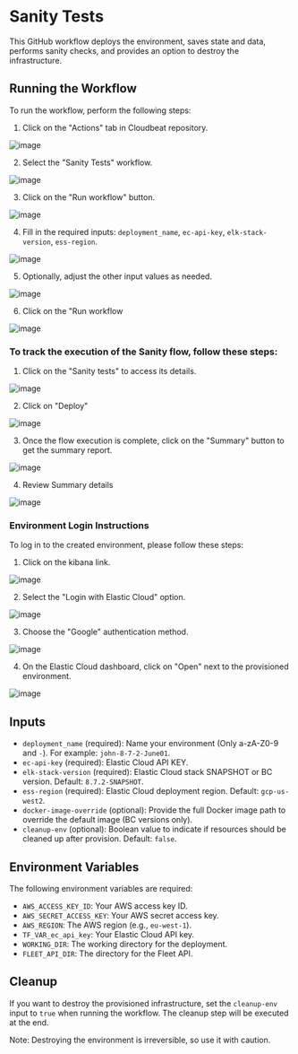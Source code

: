 # Sanity Tests

This GitHub workflow deploys the environment, saves state and data, performs sanity checks, and provides an option to destroy the infrastructure.

## Running the Workflow

To run the workflow, perform the following steps:

1. Click on the "Actions" tab in Cloudbeat repository.

![image](https://github.com/elastic/cloudbeat/assets/99176494/2686668f-7be6-4b55-a37b-e37426c1a0e1)

2. Select the "Sanity Tests" workflow.

![image](https://github.com/elastic/cloudbeat/assets/99176494/f2e8ce8f-11f5-483d-b067-b24db3f58114)

3. Click on the "Run workflow" button.

![image](https://github.com/elastic/cloudbeat/assets/99176494/115fdd53-cff7-406a-bc3d-d65d5199389f)

4. Fill in the required inputs: `deployment_name`, `ec-api-key`, `elk-stack-version`, `ess-region`.

![image](https://github.com/elastic/cloudbeat/assets/99176494/06d8144d-13cc-4e13-92fc-19f52ce8206b)

5. Optionally, adjust the other input values as needed.

![image](https://github.com/elastic/cloudbeat/assets/99176494/bac5004d-7cbc-4a34-8127-3acd11acc90e)

6. Click on the "Run workflow

![image](https://github.com/elastic/cloudbeat/assets/99176494/5e5131ba-264e-4444-8879-aa612d5de778)


### To track the execution of the Sanity flow, follow these steps:

1. Click on the "Sanity tests" to access its details.

![image](https://github.com/elastic/cloudbeat/assets/99176494/abe8182d-4229-41bd-8604-ed5202d23574)


2. Click on "Deploy"

![image](https://github.com/elastic/cloudbeat/assets/99176494/230743cf-02ff-40cb-9069-d747b460824c)

3. Once the flow execution is complete, click on the "Summary" button to get the summary report.

![image](https://github.com/elastic/cloudbeat/assets/99176494/7751d919-1605-4d07-9cfd-c98336051e3d)

4. Review Summary details

![image](https://github.com/elastic/cloudbeat/assets/99176494/1b41fba0-0ee5-4d37-b2f8-cdd6f632eadc)

### Environment Login Instructions

To log in to the created environment, please follow these steps:

1. Click on the kibana link.

![image](https://github.com/elastic/cloudbeat/assets/99176494/500351cf-6029-4bd5-bc6f-e6e046fbb73d)

2. Select the "Login with Elastic Cloud" option.

![image](https://github.com/elastic/cloudbeat/assets/99176494/c3c1521e-e997-43ce-af76-b00aa0fa353a)

3. Choose the "Google" authentication method.

![image](https://github.com/elastic/cloudbeat/assets/99176494/f5209ed8-3bd7-420e-a3d1-cffb4c3711c9)

4. On the Elastic Cloud dashboard, click on "Open" next to the provisioned environment.

![image](https://github.com/elastic/cloudbeat/assets/99176494/b2bcf5f3-d463-4d2c-8073-8ef9183c9ada)


## Inputs

- `deployment_name` (required): Name your environment (Only a-zA-Z0-9 and `-`). For example: `john-8-7-2-June01`.
- `ec-api-key` (required): Elastic Cloud API KEY.
- `elk-stack-version` (required): Elastic Cloud stack SNAPSHOT or BC version. Default: `8.7.2-SNAPSHOT`.
- `ess-region` (required): Elastic Cloud deployment region. Default: `gcp-us-west2`.
- `docker-image-override` (optional): Provide the full Docker image path to override the default image (BC versions only).
- `cleanup-env` (optional): Boolean value to indicate if resources should be cleaned up after provision. Default: `false`.

## Environment Variables

The following environment variables are required:

- `AWS_ACCESS_KEY_ID`: Your AWS access key ID.
- `AWS_SECRET_ACCESS_KEY`: Your AWS secret access key.
- `AWS_REGION`: The AWS region (e.g., `eu-west-1`).
- `TF_VAR_ec_api_key`: Your Elastic Cloud API key.
- `WORKING_DIR`: The working directory for the deployment.
- `FLEET_API_DIR`: The directory for the Fleet API.

## Cleanup

If you want to destroy the provisioned infrastructure, set the `cleanup-env` input to `true` when running the workflow. The cleanup step will be executed at the end.

Note: Destroying the environment is irreversible, so use it with caution.

